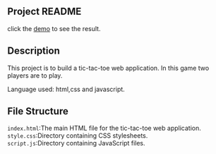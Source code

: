 ## Project README
click the [demo](http://127.0.0.1:5500/index.html) to see the result.

## Description

This project is to build a tic-tac-toe  web application. In this game two players are to play.


Language used: html,css and javascript.

## File Structure

```index.html```:The main HTML file for the tic-tac-toe web application.</br>
```style.css```:Directory containing CSS stylesheets.</br>
```script.js```:Directory containing JavaScript files.
